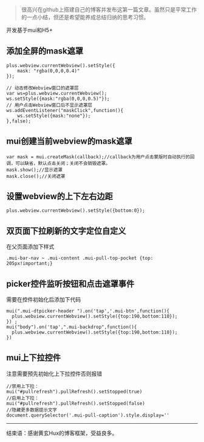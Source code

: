

> 很高兴在github上搭建自己的博客并发布这第一篇文章。虽然只是平常工作的一点小结，但还是希望能养成总结归纳的思考习惯。


开发基于mui和H5+

## 添加全屏的mask遮罩
```
plus.webview.currentWebview().setStyle({
	mask: "rgba(0,0,0,0.4)"
});

// 动态修改Webview窗口的遮罩层
var ws=plus.webview.currentWebview();
ws.setStyle({mask:"rgba(0,0,0,0.5)"});
// 用户点击Webview窗口后不显示遮罩层
ws.addEventListener("maskClick",function(){
    ws.setStyle({mask:"none"});
},false);
```
## mui创建当前webview的mask遮罩
```
var mask = mui.createMask(callback);//callback为用户点击蒙版时自动执行的回调，可以缺省，默认点击关闭；关闭不会销毁遮罩。
mask.show();//显示遮罩
mask.close();//关闭遮罩
```
## 设置webview的上下左右边距
```
plus.webview.currentWebview().setStyle({bottom:0});
```
## 双页面下拉刷新的文字定位自定义
在父页面添加下样式
```
.mui-bar-nav ~ .mui-content .mui-pull-top-pocket {top: 205px!important;}
```
## picker控件监听按钮和点击遮罩事件
需要在控件初始化后添加下代码
```
mui(".mui-dtpicker-header ").on('tap','.mui-btn',function(){
  plus.webview.currentWebview().setStyle({top:190,bottom:110});
}) ;
mui("body").on('tap',".mui-backdrop",function(){
  plus.webview.currentWebview().setStyle({top:190,bottom:110});
})
```
## mui上下拉控件
注意需要预先初始化上下拉控件否则报错
```
//禁用上下拉：
mui("#pullrefresh").pullRefresh().setStopped(true)
//启用上下拉：
mui("#pullrefresh").pullRefresh().setStopped(false)
//隐藏更多数据提示文字
document.querySelector('.mui-pull-caption').style.display=''
```

---

结束语：感谢黄玄Hux的博客框架，受益良多。
